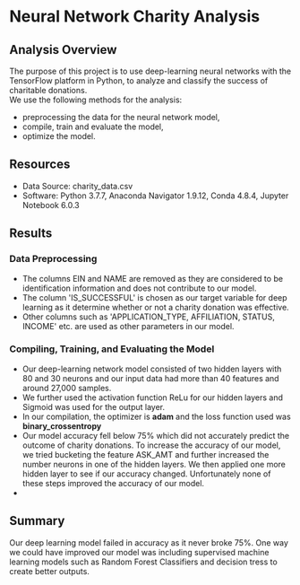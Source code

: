 # Neural Network Charity Analysis

## Analysis Overview
The purpose of this project is to use deep-learning neural networks with the TensorFlow platform in Python, to analyze and classify the success of charitable donations.\
We use the following methods for the analysis:
- preprocessing the data for the neural network model,
- compile, train and evaluate the model,
- optimize the model.

## Resources
- Data Source: charity_data.csv
- Software: Python 3.7.7, Anaconda Navigator 1.9.12, Conda 4.8.4, Jupyter Notebook 6.0.3

## Results

### Data Preprocessing
- The columns EIN and NAME are removed as they are considered to be identification information and does not contribute to our model. 
- The column 'IS_SUCCESSFUL' is chosen as our target variable for deep learning as it determine whether or not a charity donation was effective. 
- Other columns such as 'APPLICATION_TYPE, AFFILIATION, STATUS, INCOME' etc. are used as other parameters in our model. 

### Compiling, Training, and Evaluating the Model
- Our deep-learning network model consisted of two hidden layers with 80 and 30 neurons and our input data had more than 40 features and around 27,000 samples. 
- We further used the activation function ReLu for our hidden layers and Sigmoid was used for the output layer. 
- In our compilation, the optimizer is **adam** and the loss function used was **binary_crossentropy**
- Our model accuracy fell below 75% which did not accurately predict the outcome of charity donations. To increase the accuracy of our model, we tried bucketing the feature ASK_AMT and further increased the number neurons in one of the hidden layers. We then applied one more hidden layer to see if our accuracy changed. Unfortunately none of these steps improved the accuracy of our model. 
- 
## Summary
Our deep learning model failed in accuracy as it never broke 75%. One way we could have improved our model was including supervised machine learning models such as Random Forest Classifiers and decision tress to create better outputs. 

